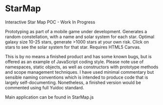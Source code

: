 StarMap
=======

Interactive Star Map POC - Work In Progress

Prototyping as part of a mobile game under development. Generates a random constellation, with a name and solar system for each star. Optimal galaxy size 10-25 stars, generate >1000 stars at your own risk. Click on stars to see the solar system for that star. Requires HTML5 Canvas. 

This is by no means a finished product and has some known bugs, but is offered as an example of JavaScript coding style. Please note use of namespaces, static objects, as well as constructors with prototype methods and scope management techniques. I have used minimal commentary but sensible naming conventions which is intended to produce code that is largely self-documenting. Nonetheless, a finished version would be commented using full Yuidoc standard.

Main application can be found in StarMap.js